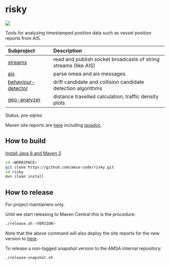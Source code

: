 risky
=====

<a href="https://travis-ci.org/amsa-code/risky"><img src="https://travis-ci.org/amsa-code/risky.svg"/></a>

Tools for analyzing timestamped position data such as vessel position reports from AIS.

| Subproject         | Description |
|:-------------------|:------------|
| [streams](streams) | read and publish socket broadcasts of string streams (like AIS)
| [ais](ais) | parse nmea and ais messages
| [behaviour-detector](behaviour-detector) | drift candidate and collision candidate detection algorithms
| [geo-analyzer](geo-analyzer) | distance travelled calculation, traffic density plots

Status: *pre-alpha*

Maven site reports are [here](http://amsa-code.github.io/risky/index.html) including [javadoc](http://amsa-code.github.io/risky/apidocs/index.html).

How to build
----------------
[Install Java 8 and Maven 3](https://github.com/amsa-code/risky/wiki/Install-Java-and-Maven)

```bash
cd <WORKSPACE>
git clone https://github.com/amsa-code/risky.git
cd risky
mvn clean install
```

How to release
---------------
For project maintainers only.

Until we start releasing to Maven Central this is the procedure:

```bash
./release.sh <VERSION>
```

Note that the above command will also deploy the site reports for the new version to [here](http://amsa-code.github.io/risky/index.html).

To release a non-tagged snapshot version to the AMSA internal repository:

```bash
./release-snapshot.sh
```
